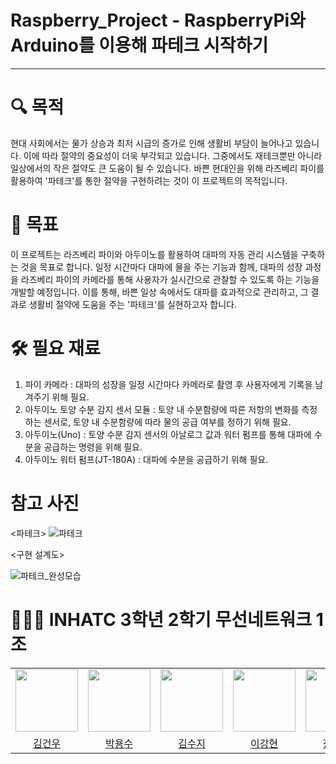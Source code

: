 # Raspberry_Project - RaspberryPi와 Arduino를 이용해 파테크 시작하기


* * *

# 🔍 목적
현대 사회에서는 물가 상승과 최저 시급의 증가로 인해 생활비 부담이 늘어나고 있습니다. 이에 따라 절약의 중요성이 더욱 부각되고 있습니다. 그중에서도 재테크뿐만 아니라 일상에서의 작은 절약도 큰 도움이 될 수 있습니다. 바쁜 현대인을 위해 라즈베리 파이를 활용하여 '파테크'를 통한 절약을 구현하려는 것이 이 프로젝트의 목적입니다.

# 🎯 목표
이 프로젝트는 라즈베리 파이와 아두이노를 활용하여 대파의 자동 관리 시스템을 구축하는 것을 목표로 합니다. 일정 시간마다 대파에 물을 주는 기능과 함께, 대파의 성장 과정을 라즈베리 파이의 카메라를 통해 사용자가 실시간으로 관찰할 수 있도록 하는 기능을 개발할 예정입니다. 이를 통해, 바쁜 일상 속에서도 대파를 효과적으로 관리하고, 그 결과로 생활비 절약에 도움을 주는 '파테크'를 실현하고자 합니다.

# 🛠️ 필요 재료
   1. 파이 카메라 : 대파의 성장을 일정 시간마다 카메라로 촬영 후 사용자에게 기록을 남겨주기 위해 필요.
   2. 아두이노 토양 수분 감지 센서 모듈 : 토양 내 수분함량에 따른 저항의 변화를 측정하는 센서로, 토양 내 수분함량에 따라 물의 공급 여부를 정하기 위해 필요.
   3. 아두이노(Uno) : 토양 수분 감지 센서의 아날로그 값과 워터 펌프를 통해 대파에 수분을 공급하는 명령을 위해 필요.
   4. 아두이노 워터 펌프(JT-180A) : 대파에 수분을 공급하기 위해 필요.

# 참고 사진
<파테크>
![파테크](https://github.com/withoutsultang/Raspberry_Project/assets/113170868/4be69c3f-a7d2-455b-998b-e24bcbd60150)

<구현 설계도>

![파테크_완성모습](https://github.com/withoutsultang/Raspberry_Project/assets/113170868/888f6cde-0ad7-457e-a0c9-975aa46bc1be)

   
# 👨🏻‍💻 INHATC 3학년 2학기 무선네트워크 1조
<table>
  <tbody>
    <tr>
      <tr>
      <td align="center"><a href="https://github.com/withoutsultang"><img src="https://avatars.githubusercontent.com/u/120733105?v=4" width="100px;" alt=""/></td>
      <td align="center"><a href="https://github.com/youngsoosoo"><img src="https://avatars.githubusercontent.com/u/87405853?v=4" width="100px;" alt=""/></td>
      <td align="center"><a href="https://github.com/Kimsuji100"><img src="https://avatars.githubusercontent.com/u/113170868?v=4" width="100px;" alt=""/></td>
      <td align="center"><a href="https://github.com/dlrkd"><img src="https://avatars.githubusercontent.com/u/35716755?v=4" width="100px;" alt=""/></td>
      <td align="center"><a href="https://github.com/jys23"><img src="https://avatars.githubusercontent.com/u/113410132?v=4" width="100px;" alt=""/></td>
      </tr>
      <tr>
      <td align="center"><a href="https://github.com/withoutsultang">김건우</td>
      <td align="center"><a href="https://github.com/youngsoosoo">박용수</td>
      <td align="center"><a href="https://github.com/Kimsuji100">김수지</td>
      <td align="center"><a href="https://github.com/dlrkd">이강현</td>
      <td align="center"><a href="https://github.com/jys23">장용수</td>
      </tr>
    </tr>
  </tbody>
</table>


